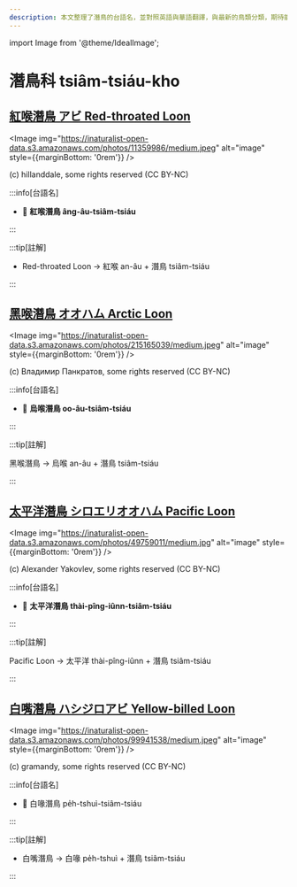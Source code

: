 ```yaml
---
description: 本文整理了潛鳥的台語名，並對照英語與華語翻譯，與最新的鳥類分類，期待能夠供未來的台語鳥類圖鑑當作參考
---
```


import Image from '@theme/IdealImage';

# 潛鳥科 tsiâm-tsiáu-kho

## [紅喉潛鳥 アビ Red-throated Loon](https://ebird.org/species/retloo)

<Image img="https://inaturalist-open-data.s3.amazonaws.com/photos/11359986/medium.jpeg" alt="image" style={{marginBottom: '0rem'}} />

<p className="image-caption">
(c) hillanddale, some rights reserved (CC BY-NC)
</p>

:::info[台語名]

- 🎯 **紅喉潛鳥 âng-âu-tsiâm-tsiáu**

:::

:::tip[註解]

- Red-throated Loon -> 紅喉 an-âu + 潛鳥 tsiâm-tsiáu

:::

## [黑喉潛鳥 オオハム Arctic Loon](https://ebird.org/species/arcloo)

<Image img="https://inaturalist-open-data.s3.amazonaws.com/photos/215165039/medium.jpeg" alt="image" style={{marginBottom: '0rem'}} />

<p className="image-caption">
(c) Владимир Панкратов, some rights reserved (CC BY-NC)
</p>

:::info[台語名]

- 🎯 **烏喉潛鳥 oo-âu-tsiâm-tsiáu**

:::

:::tip[註解]

黑喉潛鳥 -> 烏喉 an-âu + 潛鳥 tsiâm-tsiáu

:::

## [太平洋潛鳥 シロエリオオハム Pacific Loon](https://ebird.org/species/pacloo)

<Image img="https://inaturalist-open-data.s3.amazonaws.com/photos/49759011/medium.jpg" alt="image" style={{marginBottom: '0rem'}} />

<p className="image-caption">
(c) Alexander Yakovlev, some rights reserved (CC BY-NC)
</p>

:::info[台語名]

- 🎯 **太平洋潛鳥 thài-pîng-iûnn-tsiâm-tsiáu**

:::

:::tip[註解]

Pacific Loon -> 太平洋 thài-pîng-iûnn + 潛鳥 tsiâm-tsiáu

:::

## [白嘴潛鳥 ハシジロアビ Yellow-billed Loon](https://ebird.org/species/yebloo)

<Image img="https://inaturalist-open-data.s3.amazonaws.com/photos/99941538/medium.jpeg" alt="image" style={{marginBottom: '0rem'}} />

<p className="image-caption">
(c) gramandy, some rights reserved (CC BY-NC)
</p>

:::info[台語名]

- 🎯 白喙潛鳥 pe̍h-tshuì-tsiâm-tsiáu

:::

:::tip[註解]

- 白嘴潛鳥 -> 白喙 pe̍h-tshuì + 潛鳥 tsiâm-tsiáu

:::
